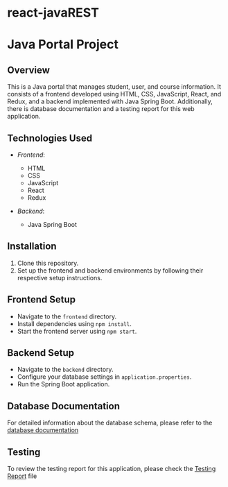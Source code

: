 # react-javaREST
# Java Portal Project

## Overview
This is a Java portal that manages student, user, and course information. It consists of a frontend developed using HTML, CSS, JavaScript, React, and Redux, and a backend implemented with Java Spring Boot. Additionally, there is database documentation and a testing report for this web application.

## Technologies Used
- *Frontend*:
  - HTML
  - CSS
  - JavaScript
  - React
  - Redux

- *Backend*:
  - Java Spring Boot

## Installation
1. Clone this repository.
2. Set up the frontend and backend environments by following their respective setup instructions.

## Frontend Setup
- Navigate to the `frontend` directory.
- Install dependencies using `npm install`.
- Start the frontend server using `npm start`.

## Backend Setup
- Navigate to the `backend` directory.
- Configure your database settings in `application.properties`.
- Run the Spring Boot application.

## Database Documentation
For detailed information about the database schema, please refer to the [database documentation](SchemaDocumentation.md)

## Testing
To review the testing report for this application, please check the [Testing Report](softwareTest.md) file
